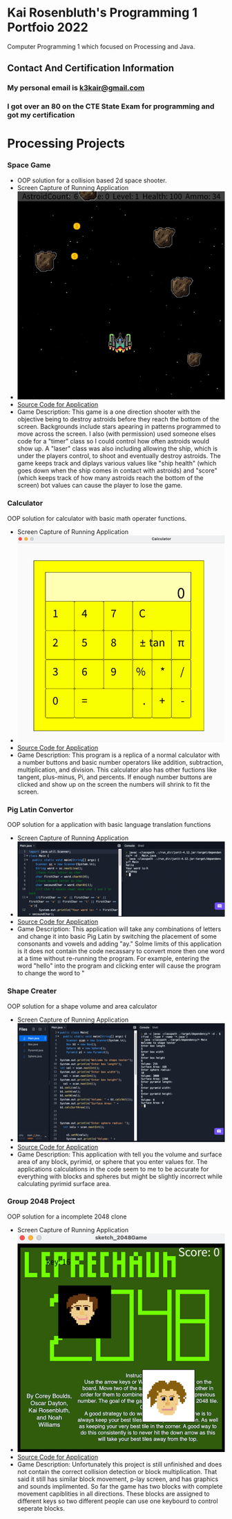 # Kai Rosenbluth's Programming 1 Portfoio 2022 
Computer Programming 1 which focused on Processing and Java. 

## Contact And Certification Information 
### My personal email is k3kair@gmail.com 
### I got over an 80 on the CTE State Exam for programming and got my certification 



# Processing Projects 



### Space Game 
* OOP solution for a collision based 2d space shooter. 
* Screen Capture of Running Application 
* ![SpaceGame](https://github.com/Kair12345/KR-Portfolio/blob/gh-pages/Images/SpaceGameSC.png?raw=true)
* [Source Code for Application](https://github.com/Kair12345/KR-Portfolio/blob/gh-pages/src/SpaceGame%20text.txt)
* Game Description: 
This game is a one direction shooter with the objective being to destroy astroids before they reach the bottom of the screen. Backgrounds include stars apearing in patterns programmed to move across the screen. I also (with permission) used someone elses code for a "timer" class so I could control how often astroids would show up. A "laser" class was also including allowing the ship, which is under the players control, to shoot and eventually destroy astroids. The game keeps track and diplays various values like "ship health" (which goes down when the ship comes in contact with astroids) and "score" (which keeps track of how many astroids reach the bottom of the screen) bot values can cause the player to lose the game.  

### Calculator 
OOP solution for calculator with basic math operater functions.   
* Screen Capture of Running Application 
* ![Calculator](https://github.com/Kair12345/KR-Portfolio/blob/gh-pages/Images/CalculatorSC.png?raw=true)
* [Source Code for Application](https://github.com/Kair12345/KR-Portfolio/blob/gh-pages/src/Calculator%20text.txt)
* Game Description: 
This program is a replica of a normal calculator with a number buttons and basic number operators like addition, subtraction, multiplication, and division. This calculator also has other fuctions like tangent, plus-minus, Pi, and percents. If enough number buttons are clicked and show up on the screen the numbers will shrink to fit the screen. 

### Pig Latin Convertor 
OOP solution for a application with basic language translation functions 
* Screen Capture of Running Application 
* ![Pig Latin Convertor](https://github.com/Kair12345/KR-Portfolio/blob/gh-pages/Images/PigLanguageSC.png?raw=true) 
* [Source Code for Application](https://github.com/Kair12345/KR-Portfolio/blob/gh-pages/src/PigLatin%20text.txt) 
* Game Description: 
This application will take any combinations of letters and change it into basic Pig Latin by switching the placement of some consonants and vowels and adding "ay." Solme limits of this application is it does not contain the code necassary to convert more then one word at a time without re-running the program. For example, entering the word "hello" into the program and clicking enter will cause the program to change the word to "

### Shape Creater 
OOP solution for a shape volume and area calculator 
* Screen Capture of Running Application 
* ![Shape Creater](https://github.com/Kair12345/KR-Portfolio/blob/gh-pages/Images/ShapeTestSC.png?raw=true) 
* [Source Code for Application](https://github.com/Kair12345/KR-Portfolio/blob/gh-pages/src/ShapeTest%20text.txt) 
* Game Description: 
This application with tell you the volume and surface area of any block, pyrimid, or sphere that you enter values for. The applications calculations in the code seem to me to be accurate for everything with blocks and spheres but might be slightly incorrect while calculating pyrimid surface area. 

### Group 2048 Project 
OOP solution for a incomplete 2048 clone  
* Screen Capture of Running Application 
* ![Group 2048 Project](https://github.com/Kair12345/KR-Portfolio/blob/gh-pages/Images/GroupBlockSC.png?raw=true) 
* [Source Code for Application](https://github.com/Kair12345/KR-Portfolio/blob/gh-pages/src/GroupGame%20text.txt) 
* Game Description: 
Unfortunately this project is still unfinished and does not contain the correct collision detection or block multiplication. That said it still has similar block movement, p-lay screen, and has graphics and sounds implimented. So far the game has two blocks with complete movement capiblities in all directions. These blocks are assigned to different keys so two different people can use one keybourd to control seperate blocks.  

